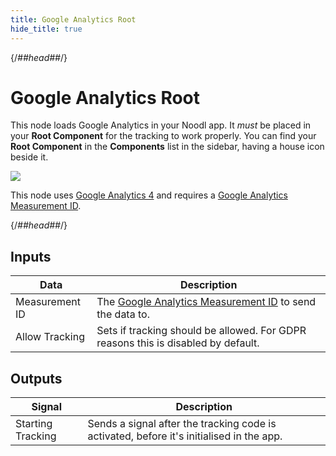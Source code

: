 ```yaml
---
title: Google Analytics Root
hide_title: true
---
```


{/*##head##*/}

# Google Analytics Root

This node loads Google Analytics in your Noodl app. It _must_ be placed in your **Root Component** for the tracking to work properly. You can find your **Root Component** in the **Components** list in the sidebar, having a house icon beside it.

<div className="ndl-image-with-background l">

![](/library/modules/google-analytics/screenshot.png)

</div>

This node uses [Google Analytics 4](https://developers.google.com/analytics/devguides/collection/ga4) and requires a [Google Analytics Measurement ID](https://support.google.com/analytics/answer/9539598#find-G-ID).

{/*##head##*/}

## Inputs

| Data                                             | Description                                                                                                               |
| ------------------------------------------------ | ------------------------------------------------------------------------------------------------------------------------- |
| <span className="ndl-data">Measurement ID</span> | The [Google Analytics Measurement ID](https://support.google.com/analytics/answer/9539598#find-G-ID) to send the data to. |
| <span className="ndl-data">Allow Tracking</span> | Sets if tracking should be allowed. For GDPR reasons this is disabled by default.                                         |

## Outputs

| Signal                                                | Description                                                                              |
| ----------------------------------------------------- | ---------------------------------------------------------------------------------------- |
| <span className="ndl-signal">Starting Tracking</span> | Sends a signal after the tracking code is activated, before it's initialised in the app. |
